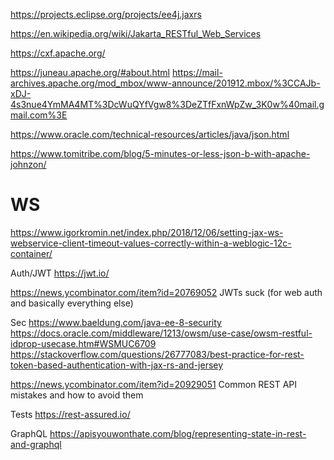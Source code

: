 https://projects.eclipse.org/projects/ee4j.jaxrs

https://en.wikipedia.org/wiki/Jakarta_RESTful_Web_Services

https://cxf.apache.org/

https://juneau.apache.org/#about.html
https://mail-archives.apache.org/mod_mbox/www-announce/201912.mbox/%3CCAJb-xDJ-4s3nue4YmMA4MT%3DcWuQYfVgw8%3DeZTfFxnWpZw_3K0w%40mail.gmail.com%3E


https://www.oracle.com/technical-resources/articles/java/json.html

https://www.tomitribe.com/blog/5-minutes-or-less-json-b-with-apache-johnzon/

# WS
https://www.igorkromin.net/index.php/2018/12/06/setting-jax-ws-webservice-client-timeout-values-correctly-within-a-weblogic-12c-container/


Auth/JWT
https://jwt.io/

https://news.ycombinator.com/item?id=20769052 JWTs suck (for web auth and basically everything else)

Sec
https://www.baeldung.com/java-ee-8-security
https://docs.oracle.com/middleware/1213/owsm/use-case/owsm-restful-idprop-usecase.htm#WSMUC6709
https://stackoverflow.com/questions/26777083/best-practice-for-rest-token-based-authentication-with-jax-rs-and-jersey


https://news.ycombinator.com/item?id=20929051 Common REST API mistakes and how to avoid them

Tests
https://rest-assured.io/

GraphQL
https://apisyouwonthate.com/blog/representing-state-in-rest-and-graphql
